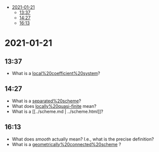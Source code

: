 -   [2021-01-21](#section)
    -   [13:37](#section-1)
    -   [14:27](#section-2)
    -   [16:13](#section-3)














2021-01-21
==========

13:37
-----

-   What is a [local%20coefficient%20system](local%20coefficient%20system)?

14:27
-----

-   What is a [separated%20scheme](separated%20scheme)?
-   What does [locally%20quasi-finite](locally%20quasi-finite) mean?
-   What is a [[../scheme.md | ../scheme.html]]?

16:13
-----

-   What does *smooth* actually mean? I.e., what is the precise definition?
-   What is a [geometrically%20connected%20scheme](geometrically%20connected%20scheme) ?
